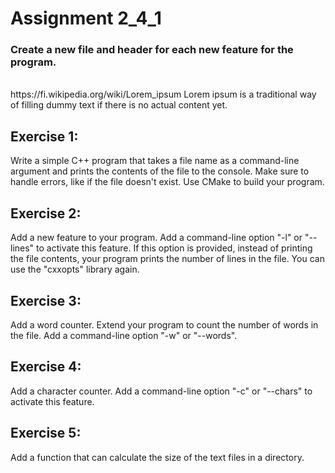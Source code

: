 # Assignment 2_4_1

### Create a new file and header for each new feature for the program.
<br>
https://fi.wikipedia.org/wiki/Lorem_ipsum
Lorem ipsum is a traditional way of filling dummy text if there is no actual content yet.

## Exercise 1:

Write a simple C++ program that takes a file name as a command-line argument and prints the contents of the file to the console. Make sure to handle errors, like if the file doesn't exist. Use CMake to build your program.

## Exercise 2:

Add a new feature to your program. Add a command-line option "-l" or "--lines" to activate this feature. If this option is provided, instead of printing the file contents, your program prints the number of lines in the file. You can use the "cxxopts" library again.

## Exercise 3:

Add a word counter. Extend your program to count the number of words in the file. Add a command-line option "-w" or "--words".

## Exercise 4:

Add a character counter. Add a command-line option "-c" or "--chars" to activate this feature.

## Exercise 5:

Add a function that can calculate the size of the text files in a directory.
